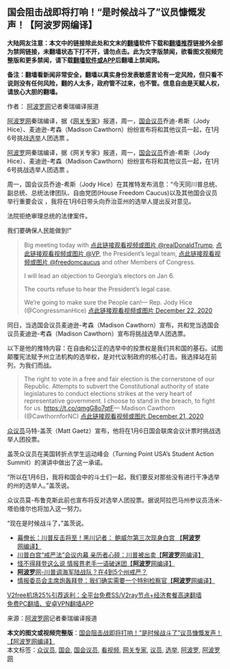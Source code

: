  <h2>国会阻击战即将打响！“是时候战斗了”议员慷慨发声！【阿波罗网编译】</h2> <p class="notice"><b>大陆网友注意：本文中的链接除此处和文末的<a href="https://github.com/bannedbook/fanqiang" >翻墙</a>软件下载和<a href="https://github.com/killgcd/justmysocks/blob/master/README.md">翻墙推荐</a>链接外全部为禁网链接，未翻墙状态下打不开，请勿点击。此为文字版禁闻，欲看图文视频完整版和更多禁闻，请下载<a href="https://github.com/bannedbook/fanqiang">翻墙软件或APP</a>后翻墙上禁闻网。</p><p>备注：翻墙看新闻非常安全，翻墙以真实身份发表敏感言论有一定风险，但只看不说则没有任何风险，翻的人太多，政府管不过来，也不管。信息自由是天赋人权，请放心大胆的翻墙。</b></p>  <div class="entry"> <p>作者： <span class='wp_keywordlink_affiliate'><a href="https://www.aboluowang.com/" title="阿波罗网" target="_blank">阿波罗网</a></span>记者秦瑞编译报道</p> <p id="summary"><a href="https://www.bannedbook.org/bnews/tag/%e9%98%bf%e6%b3%a2%e7%bd%97%e7%bd%91/" class="st_tag internal_tag" rel="tag" title="标签 阿波罗网 下的日志">阿波罗网</a>秦瑞编译，据《<a href="https://www.bannedbook.org/bnews/tag/%e7%bd%91%e5%85%b3%e4%b8%93%e5%ae%b6/" class="st_tag internal_tag" rel="tag" title="标签 网关专家 下的日志">网关专家</a>》报道，周一，<a href="https://www.bannedbook.org/bnews/tag/%e5%9b%bd%e4%bc%9a/" class="st_tag internal_tag" rel="tag" title="标签 国会 下的日志">国会</a><a href="https://www.bannedbook.org/bnews/tag/%e8%ae%ae%e5%91%98/" class="st_tag internal_tag" rel="tag" title="标签 议员 下的日志">议员</a>乔迪-希斯（Jody Hice）、麦迪逊-考森（Madison Cawthorn）纷纷宣布将和其他议员一起，在1月6号挑战<a href="https://www.bannedbook.org/bnews/tag/%e9%80%89%e4%b8%be/" class="st_tag internal_tag" rel="tag" title="标签 选举 下的日志">选举</a>人团选票 。</p> <p><a href="https://www.bannedbook.org/bnews/tag/%E9%98%BF%E6%B3%A2%E7%BD%97/" class="st_tag internal_tag" rel="tag" title="标签 阿波罗 下的日志">阿波罗</a>网秦瑞编译，据《网关专家》报道，周一，<a href="https://www.bannedbook.org/bnews/tag/%e5%9b%bd%e4%bc%9a%e8%ae%ae%e5%91%98/" class="st_tag internal_tag" rel="tag" title="标签 国会议员 下的日志">国会议员</a>乔迪-希斯（Jody Hice）、麦迪逊-考森（Madison Cawthorn）纷纷宣布将和其他议员一起，在1月6号挑战选举人团选票 。</p> <p>周一，国会议员乔迪-希斯（Jody Hice）在其推特发布消息：“今天同川普总统、副总统、总统法律团队、自由党团(House Freedom Caucus)以及其他国会议员举行重要会议 ，我将在1月6日带头向乔治亚州的选举人提出反对意见。</p> <p>法院拒绝审理总统的法律案件。</p> <p>我们要确保人民能做到!”</p>  <blockquote><p>Big meeting today with <a href="https://twitter.com/realDonaldTrump?ref_src=twsrc%5Etfw">点此链接观看视频或图片 @realDonaldTrump</a>, <a href="https://twitter.com/VP?ref_src=twsrc%5Etfw">点此链接观看视频或图片 @VP</a>, the President&#8217;s legal team, <a href="https://twitter.com/freedomcaucus?ref_src=twsrc%5Etfw">点此链接观看视频或图片 @freedomcaucus</a> and other Members of Congress.</p> <p>I will lead an objection to Georgia&#8217;s electors on Jan 6.</p> <p>The courts refuse to hear the President&#8217;s legal case.</p> <p>We&#8217;re going to make sure the People can!— Rep. Jody Hice (@CongressmanHice) <a href="https://twitter.com/CongressmanHice/status/1341180474975268870?ref_src=twsrc%5Etfw">点此链接观看视频或图片 December 22, 2020</a></p></blockquote> <p>同日，当选国会议员麦迪逊-考森（Madison Cawthorn）宣布，共和党当选国会议员麦迪逊-考森（Madison Cawthorn）宣布将挑战选举人团选票。</p> <p>以下是他的推特内容：在自由和公正的选举中的投票权是我们共和国的基石。试图颠覆宪法赋予州立法机构的选举权，是对代议制政府的核心打击。我选择站在前列，为我们而战。</p>  <blockquote><p>The right to vote in a free and fair election is the cornerstone of our Republic. Attempts to subvert the Constitutional authority of state legislatures to conduct elections strikes at the very heart of representative government. I choose to stand in the breach, to fight for us. <a href="https://t.co/qmgG8o7qtF">https://t.co/qmgG8o7qtF</a>— Madison Cawthorn (@CawthornforNC) <a href="https://twitter.com/CawthornforNC/status/1341091052300738566?ref_src=twsrc%5Etfw">点此链接观看视频或图片 December 21, 2020</a></p></blockquote> <p><a href="https://www.bannedbook.org/bnews/tag/%E4%BC%97%E8%AE%AE%E5%91%98/" class="st_tag internal_tag" rel="tag" title="标签 众议员 下的日志">众议员</a>马特-盖茨（Matt Gaetz）宣布，他将在1月6日国会联席会议计票时挑战选举人团投票。</p> <p>盖茨众议员在美国转折点学生运动峰会（Turning Point USA’s Student Action Summit）的演讲中做出了这一承诺。</p> <p>&#8220;所以在1月6日，我将和国会中的斗士们一起，我们要反对那些没有进行干净选举的州的选举人。&#8221;盖茨说。</p> <p>众议员莫-布鲁克斯此前也宣布将反对选举人团投票。据说阿拉巴马州参议员汤米-塔伯维尔也将加入这一努力。</p> <p>&#8220;现在是时候战斗了，&#8221;盖茨说。</p>  <ul class='op-related-articles' title='相关阅读'> <li><a href='https://www.bannedbook.org/bnews/topimagenews/20201222/1452728.html' target='_blank'>幕僚长：川普反击将至！黑川记者： 鲍威尔第三次现身白宫 【<b>阿波罗</b>网编译】</a></li> <li><a href='https://www.bannedbook.org/bnews/cnnews/20201222/1452471.html' target='_blank'>川普白宫“戒严法”会议内幕 亲历者心碎：川普被出卖【<b>阿波罗</b>网编译】</a></li> <li><a href='https://www.bannedbook.org/bnews/topimagenews/20201221/1452098.html' target='_blank'>怪不得拜登这么说 情报界老手一语破迷团【<b>阿波罗</b>网编译】</a></li> <li><a href='https://www.bannedbook.org/bnews/taiwannews/20201221/1452060.html' target='_blank'><b>阿波罗</b>网-川普调海军陆战队？在4到5个州戒严？</a></li> <li><a href='https://www.bannedbook.org/bnews/topimagenews/20201221/1452024.html' target='_blank'>情报委员会主席炮轰拜登：我们确实需要一个特别检察官【<b>阿波罗</b>网编译】</a></li> </ul> <p class="texttj"> <a href="https://github.com/bannedbook/fanqiang/wiki/V2ray%E6%9C%BA%E5%9C%BA" target="_blank">V2free机场25%引荐返利：全平台免费SS/V2ray节点+经济套餐高速翻墙</a><br/> <a href="https://github.com/bannedbook/fanqiang/wiki/%E7%A6%81%E9%97%BB%E7%BD%91%E5%AE%89%E5%8D%93%E7%BF%BB%E5%A2%99%E6%96%B0%E9%97%BBAPP" target="_blank">免费PC翻墙、安卓VPN翻墙APP</a></p><p> 来源：<a href="https://www.aboluowang.com/2020/1222/1536866.html" target="_blank">阿波罗网</a>记者秦瑞编译报道 </p><a name='sharetosocial'></a>       <div><b>本文的图文或视频完整版</b>：<a href='https://www.bannedbook.org/bnews/topimagenews/20201222/1452764.html'>国会阻击战即将打响！“是时候战斗了”议员慷慨发声！【阿波罗网编译】</a></div>  </div><!--END ENTRY--> <div class="postfooter"> <div>本文标签：<a href="https://www.bannedbook.org/bnews/tag/%E4%BC%97%E8%AE%AE%E5%91%98/" rel="tag">众议员</a>, <a href="https://www.bannedbook.org/bnews/tag/%e5%9b%bd%e4%bc%9a/" rel="tag">国会</a>, <a href="https://www.bannedbook.org/bnews/tag/%e5%9b%bd%e4%bc%9a%e8%ae%ae%e5%91%98/" rel="tag">国会议员</a>, <a href="https://www.bannedbook.org/bnews/tag/%E7%9C%8B%E8%A7%86%E9%A2%91/" rel="tag">看视频</a>, <a href="https://www.bannedbook.org/bnews/tag/%e7%bd%91%e5%85%b3%e4%b8%93%e5%ae%b6/" rel="tag">网关专家</a>, <a href="https://www.bannedbook.org/bnews/tag/%e8%ae%ae%e5%91%98/" rel="tag">议员</a>, <a href="https://www.bannedbook.org/bnews/tag/%e9%80%89%e4%b8%be/" rel="tag">选举</a>, <a href="https://www.bannedbook.org/bnews/tag/%E9%98%BF%E6%B3%A2%E7%BD%97/" rel="tag">阿波罗</a>, <a href="https://www.bannedbook.org/bnews/tag/%e9%98%bf%e6%b3%a2%e7%bd%97%e7%bd%91/" rel="tag">阿波罗网</a></div>  </div><!--END POSTFOOTER--> 